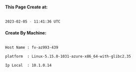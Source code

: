 
   
#### This Page Create at:

```bash

2023-02-05 - 11:41:36 UTC

```

#### Create By Machine:

```bash

Host Name : fv-az993-439

platform  : Linux-5.15.0-1031-azure-x86_64-with-glibc2.35

Ip Local  : 10.1.0.14

```


